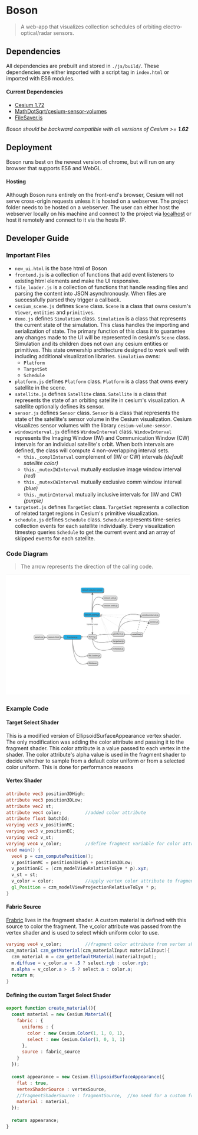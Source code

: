 # Boson
>A web-app that visualizes collection schedules of orbiting
electro-optical/radar sensors.

## Dependencies
All dependencies are prebuilt and stored in `./js/build/`. These dependencies are either imported with a script tag in `index.html` or imported with ES6 modules.

#### Current Dependencies
- [Cesium 1.72](https://cesium.com/downloads/)
- [MathDotSqrt/cesium-sensor-volumes](https://github.com/MathDotSqrt/cesium-sensor-volumes)
- [FileSaver.js](https://github.com/eligrey/FileSaver.js/)

*Boson should be backward compatible with all versions of Cesium >= __1.62__*

## Deployment

Boson runs best on the newest version of chrome, but will run on any browser that supports ES6 and WebGL.

#### Hosting
Although Boson runs entirely on the front-end's browser, Cesium will not serve cross-origin requests unless it is hosted on a webserver. The project folder needs to be hosted on a webserver. The user can either host the webserver locally on his machine and connect to the project via [localhost](localhost:8080/boson/new_ui.html) or host it remotely and connect to it via the hosts IP.

## Developer Guide

### Important Files
  - `new_ui.html` is the base html of Boson
  - `frontend.js` is a collection of functions that add event listeners to existing html elements and make the UI responsive.
  - `file_loader.js` is a collection of functions that handle reading files and parsing the content into JSON asynchronously. When files are successfully parsed they trigger a callback.
  - `cesium_scene.js` defines `Scene` class. `Scene` is a class that owns cesium's `Viewer`, `entities` and `primitives`.
  - `demo.js` defines `Simulation` class. `Simulation` is a class that represents the current state of the simulation. This class handles the importing and serialization of state. The primary function of this class it to guarantee any changes made to the UI will be represented in cesium's `Scene` class. Simulation and its children does not own any cesium entities or primitives. This state ownership architecture designed to work well with including additional visualization libraries. `Simulation` owns:
    - `Platform`
    - `TargetSet`
    - `Schedule`
  - `platform.js` defines `Platform` class. `Platform` is a class that owns every satellite in the scene.
  - `satellite.js` defines `Satellite` class. `Satellite` is a class that represents the state of an orbiting satellite in cesium's visualization. A satellite optionally defines its sensor.
  - `sensor.js` defines `Sensor` class. `Sensor` is a class that represents the state of the satellite's sensor volume in the Cesium visualization. Cesium visualizes sensor volumes with the library `cesium-volume-sensor`.
  - `windowinterval.js` defines `WindowInterval` class. `WindowInterval` represents the Imaging Window (IW) and Communication Window (CW) intervals for an individual satellite's orbit. When both intervals are defined, the class will compute 4 non-overlapping interval sets.
    - `this._complInterval` complement of (IW or CW) intervals *(default satellite color)*
    - `this._mutexIWInterval` mutually exclusive image window interval *(red)*
    - `this._mutexCWInterval` mutually exclusive comm window interval *(blue)*
    - `this._mutinInterval` mutually inclusive intervals for (IW and CW) *(purple)*
  - `targetset.js` defines `TargetSet` class. `TargetSet` represents a collection of related target regions in Cesium's primitive visualization.
  - `schedule.js` defines `Schedule` class. `Schedule` represents time-series collection events for each satellite individually. Every visualization timestep queries `Schedule` to get the current event and an array of skipped events for each satellite.

### Code Diagram
> The arrow represents the direction of the calling code.

<img src="docs/codereview.png" width="500">

### Example Code

#### Target Select Shader
This is a modified version of EllipsoidSurfaceAppearance vertex shader. The only modification was adding the color attribute and passing it to the fragment shader. This color attribute is a value passed to each vertex in the shader. The color attribute's alpha value is used in the fragment shader to decide whether to sample from a default color uniform or from a selected color uniform. This is done for performance reasons

#### Vertex Shader
```glsl
attribute vec3 position3DHigh;
attribute vec3 position3DLow;
attribute vec2 st;
attribute vec4 color;         //added color attribute
attribute float batchId;
varying vec3 v_positionMC;
varying vec3 v_positionEC;
varying vec2 v_st;
varying vec4 v_color;         //define fragment variable for color attribute
void main() {
  vec4 p = czm_computePosition();
  v_positionMC = position3DHigh + position3DLow;
  v_positionEC = (czm_modelViewRelativeToEye * p).xyz;
  v_st = st;
  v_color = color;            //apply vertex color attribute to fragment
  gl_Position = czm_modelViewProjectionRelativeToEye * p;
}
```

#### Fabric Source

[Frabric](https://github.com/CesiumGS/cesium/wiki/Fabric) lives in the fragment shader. A custom material is defined with this source to color the fragment. The v_color attribute was passed from the vertex shader and is used to select which uniform color to use.
```glsl
varying vec4 v_color;         //fragment color attribute from vertex shader
czm_material czm_getMaterial(czm_materialInput materialInput){
  czm_material m = czm_getDefaultMaterial(materialInput);
  m.diffuse = v_color.a > .5 ? select.rgb : color.rgb;
  m.alpha = v_color.a > .5 ? select.a : color.a;
  return m;
}
```

#### Defining the custom Target Select Shader
``` javascript
export function create_material(){
  const material = new Cesium.Material({
    fabric : {
      uniforms : {
        color : new Cesium.Color(1, 1, 0, 1),
        select : new Cesium.Color(1, 0, 1, 1)
      },
      source : fabric_source
    }
  });

  const appearance = new Cesium.EllipsoidSurfaceAppearance({
    flat : true,
    vertexShaderSource : vertexSource,
    //fragmentShaderSource : fragmentSource,  //no need for a custom fragment shader
    material : material,
  });

  return appearance;
}
```
